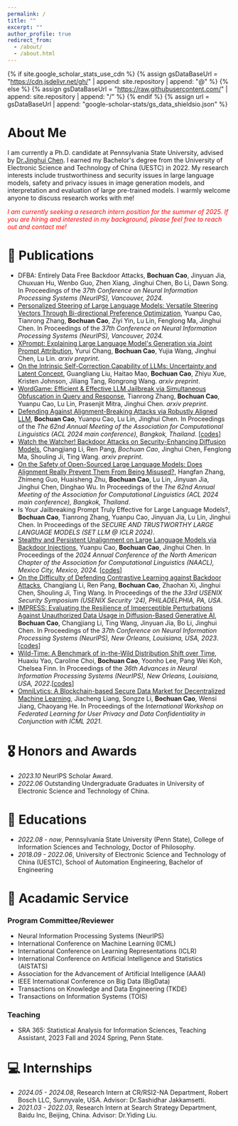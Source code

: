 ```yaml
---
permalink: /
title: ""
excerpt: ""
author_profile: true
redirect_from: 
  - /about/
  - /about.html
---
```


{% if site.google_scholar_stats_use_cdn %}
{% assign gsDataBaseUrl = "https://cdn.jsdelivr.net/gh/" | append: site.repository | append: "@" %}
{% else %}
{% assign gsDataBaseUrl = "https://raw.githubusercontent.com/" | append: site.repository | append: "/" %}
{% endif %}
{% assign url = gsDataBaseUrl | append: "google-scholar-stats/gs_data_shieldsio.json" %}

<span class='anchor' id='about-me'></span>
# About Me

I am currently a Ph.D. candidate at Pennsylvania State University, advised by [Dr.Jinghui Chen](https://jinghuichen.github.io/). I earned my Bachelor's degree from the University of Electronic Science and Technology of China (UESTC) in 2022. My research interests include trustworthiness and security issues in large language models, safety and privacy issues in image generation models, and interpretation and evaluation of large pre-trained models. I warmly welcome anyone to discuss research works with me!

<em style="color: red;">I am currently seeking a research intern position for the summer of 2025. If you are hiring and interested in my background, please feel free to reach out and contact me!</em>

<!-- My research interest includes neural machine translation and computer vision. I have published more than 100 papers at the top international AI conferences with total <a href='https://scholar.google.com/citations?user=DhtAFkwAAAAJ'>google scholar citations <strong><span id='total_cit'>260000+</span></strong></a> (You can also use google scholar badge <a href='https://scholar.google.com/citations?user=DhtAFkwAAAAJ'><img src="https://img.shields.io/endpoint?url={{ url | url_encode }}&logo=Google%20Scholar&labelColor=f6f6f6&color=9cf&style=flat&label=citations"></a>). -->


<!-- # 🔥 News
- *2022.02*: &nbsp;🎉🎉 Lorem ipsum dolor sit amet, consectetur adipiscing elit. Vivamus ornare aliquet ipsum, ac tempus justo dapibus sit amet. 
- *2022.02*: &nbsp;🎉🎉 Lorem ipsum dolor sit amet, consectetur adipiscing elit. Vivamus ornare aliquet ipsum, ac tempus justo dapibus sit amet.  -->

# 📝 Publications 

<!-- <div class='paper-box'><div class='paper-box-image'><div><div class="badge">CVPR 2016</div><img src='images/500x300.png' alt="sym" width="100%"></div></div>
<div class='paper-box-text' markdown="1">

[Deep Residual Learning for Image Recognition](https://openaccess.thecvf.com/content_cvpr_2016/papers/He_Deep_Residual_Learning_CVPR_2016_paper.pdf)

**Kaiming He**, Xiangyu Zhang, Shaoqing Ren, Jian Sun

[**Project**](https://scholar.google.com/citations?view_op=view_citation&hl=zh-CN&user=DhtAFkwAAAAJ&citation_for_view=DhtAFkwAAAAJ:ALROH1vI_8AC) <strong><span class='show_paper_citations' data='DhtAFkwAAAAJ:ALROH1vI_8AC'></span></strong>
- Lorem ipsum dolor sit amet, consectetur adipiscing elit. Vivamus ornare aliquet ipsum, ac tempus justo dapibus sit amet. 
</div>
</div> -->


- DFBA: Entirely Data Free Backdoor Attacks, **Bochuan Cao**, Jinyuan Jia, Chuxuan Hu, Wenbo Guo, Zhen Xiang, Jinghui Chen, Bo Li, Dawn Song. In Proceedings of the *37th Conference on Neural Information Processing Systems (NeurIPS), Vancouver, 2024.*
- [Personalized Steering of Large Language Models: Versatile Steering Vectors Through Bi-directional Preference Optimization](https://arxiv.org/abs/2406.00045), Yuanpu Cao, Tianrong Zhang, **Bochuan Cao**, Ziyi Yin, Lu Lin, Fenglong Ma, Jinghui Chen. In Proceedings of the *37th Conference on Neural Information Processing Systems (NeurIPS), Vancouver, 2024.*
- [XPrompt: Explaining Large Language Model's Generation via Joint Prompt Attribution](https://arxiv.org/abs/2405.20404), Yurui Chang, **Bochuan Cao**, Yujia Wang, Jinghui Chen, Lu Lin. *arxiv preprint*.
- [On the Intrinsic Self-Correction Capability of LLMs: Uncertainty and Latent Concept](https://arxiv.org/abs/2406.02378), Guangliang Liu, Haitao Mao, **Bochuan Cao**, Zhiyu Xue, Kristen Johnson, Jiliang Tang, Rongrong Wang. *arxiv preprint*.
- [WordGame: Efficient & Effective LLM Jailbreak via Simultaneous Obfuscation in Query and Response](https://arxiv.org/abs/2405.14023), Tianrong Zhang, **Bochuan Cao**, Yuanpu Cao, Lu Lin, Prasenjit Mitra, Jinghui Chen. *arxiv preprint*.
- [Defending Against Alignment-Breaking Attacks via Robustly Aligned LLM](https://arxiv.org/abs/2309.14348), **Bochuan Cao**, Yuanpu Cao, Lu Lin, Jinghui Chen. In Proceedings of the *The 62nd Annual Meeting of the Association for Computational Linguistics (ACL 2024 main conference), Bangkok, Thailand*. \[[codes](https://github.com/AAAAAAsuka/llm_defends)\]
- [Watch the Watcher! Backdoor Attacks on Security-Enhancing Diffusion Models](https://arxiv.org/abs/2406.09669), Changjiang Li, Ren Pang, *Bochuan Cao*, Jinghui Chen, Fenglong Ma, Shouling Ji, Ting Wang. *arxiv preprint*.
- [On the Safety of Open-Sourced Large Language Models: Does Alignment Really Prevent Them From Being Misused?](https://arxiv.org/abs/2310.01581), Hangfan Zhang, Zhimeng Guo, Huaisheng Zhu, **Bochuan Cao**, Lu Lin, Jinyuan Jia, Jinghui Chen, Dinghao Wu. In Proceedings of the *The 62nd Annual Meeting of the Association for Computational Linguistics (ACL 2024 main conference), Bangkok, Thailand*.
- Is Your Jailbreaking Prompt Truly Effective for Large Language Models?, **Bochuan Cao**, Tianrong Zhang, Yuanpu Cao, Jinyuan Jia, Lu Lin, Jinghui Chen. In Proceedings of the *SECURE AND TRUSTWORTHY LARGE LANGUAGE MODELS (SET LLM @ ICLR 2024)*. 
- [Stealthy and Persistent Unalignment on Large Language Models via Backdoor Injections](https://arxiv.org/abs/2312.00027), Yuanpu Cao, **Bochuan Cao**, Jinghui Chen. In Proceedings of the *2024 Annual Conference of the North American Chapter of the Association for Computational Linguistics (NAACL), Mexico City, Mexico, 2024.* \[[codes](https://github.com/CaoYuanpu/BackdoorUnalign)\]
- [On the Difficulty of Defending Contrastive Learning against Backdoor Attacks](https://arxiv.org/abs/2312.09057), Changjiang Li, Ren Pang, **Bochuan Cao**, Zhaohan Xi, Jinghui Chen, Shouling Ji, Ting Wang. In Proceedings of the *the 33rd USENIX Security Symposium (USENIX Security '24), PHILADELPHIA, PA, USA*.
- [IMPRESS: Evaluating the Resilience of Imperceptible Perturbations Against Unauthorized Data Usage in Diffusion-Based Generative AI](https://arxiv.org/abs/2310.19248), **Bochuan Cao**,  Changjiang Li, Ting Wang, Jinyuan Jia, Bo Li, Jinghui Chen. In Proceedings of the *37th Conference on Neural Information Processing Systems (NeurIPS), New Orleans, Louisiana, USA, 2023*. \[[codes](https://github.com/AAAAAAsuka/Impress/tree/main)\]
- [Wild-Time: A Benchmark of in-the-Wild Distribution Shift over Time](https://arxiv.org/abs/2211.14238), Huaxiu Yao, Caroline Choi, **Bochuan Cao**, Yoonho Lee, Pang Wei Koh, Chelsea Finn. In Proceedings of the *36th Advances in Neural Information Processing Systems (NeurIPS), New Orleans, Louisiana, USA, 2022*.\[[codes](https://github.com/huaxiuyao/Wild-Time)\]
- [OmniLytics: A Blockchain-based Secure Data Market for Decentralized Machine Learning](https://arxiv.org/abs/2107.05252), Jiacheng Liang, Songze Li, **Bochuan Cao**, Wensi Jiang, Chaoyang He. In Proceedings of the *International Workshop on Federated Learning for User Privacy and Data Confidentiality in Conjunction with ICML 2021*.

# 🎖 Honors and Awards
- *2023.10* NeurIPS Scholar Award.
- *2022.06* Outstanding Undergraduate Graduates in University of Electronic Science and Technology of China.

# 📖 Educations
- *2022.08 - now*, Pennsylvania State University (Penn State), College of Information Sciences and Technology, Doctor of Philosophy. 
- *2018.09 - 2022.06*, University of Electronic Science and Technology of China (UESTC), School of Automation Engineering, Bachelor of Engineering

# 💬 Acadamic Service
### Program Committee/Reviewer
- Neural Information Processing Systems (NeurIPS)
- International Conference on Machine Learning (ICML)
- International Conference on Learning Representations (ICLR)
- International Conference on Artificial Intelligence and Statistics (AISTATS)
- Association for the Advancement of Artificial Intelligence (AAAI)
- IEEE International Conference on Big Data (BigData)
- Transactions on Knowledge and Data Engineering (TKDE)
- Transactions on Information Systems (TOIS)

### Teaching
 - SRA 365: Statistical Analysis for Information Sciences, Teaching Assistant, 2023 Fall and 2024 Spring, Penn State.

# 💻 Internships
- *2024.05 - 2024.08*, Research Intern at CR/RSI2-NA Department, Robert Bosch LLC, Sunnyvale, USA. Advisor: Dr.Sashidhar Jakkamsetti.
- *2021.03 - 2022.03*, Research Intern at Search Strategy Department, Baidu Inc, Beijing, China. Advisor: Dr.Yiding Liu.
